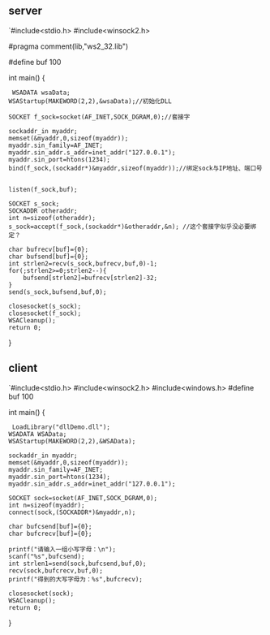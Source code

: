 ## server
`#include<stdio.h>
#include<winsock2.h>

#pragma comment(lib,"ws2_32.lib")

#define buf 100

int main()
{
	 
	 WSADATA wsaData;
	WSAStartup(MAKEWORD(2,2),&wsaData);//初始化DLL
	
	SOCKET f_sock=socket(AF_INET,SOCK_DGRAM,0);//套接字 
	
	sockaddr_in myaddr;
	memset(&myaddr,0,sizeof(myaddr));
	myaddr.sin_family=AF_INET;
	myaddr.sin_addr.s_addr=inet_addr("127.0.0.1");
	myaddr.sin_port=htons(1234);
	bind(f_sock,(sockaddr*)&myaddr,sizeof(myaddr));//绑定sock与IP地址、端口号 
	

	listen(f_sock,buf);
	
	SOCKET s_sock;
	SOCKADDR otheraddr; 
	int n=sizeof(otheraddr);
	s_sock=accept(f_sock,(sockaddr*)&otheraddr,&n); //这个套接字似乎没必要绑定？ 
	
	char bufrecv[buf]={0};
	char bufsend[buf]={0};
	int strlen2=recv(s_sock,bufrecv,buf,0)-1;
	for(;strlen2>=0;strlen2--){
		bufsend[strlen2]=bufrecv[strlen2]-32;
	}
	send(s_sock,bufsend,buf,0);

	closesocket(s_sock);
	closesocket(f_sock);
	WSACleanup();
	return 0;
} 
## client
`#include<stdio.h>
#include<winsock2.h>
#include<windows.h>
#define buf 100

int main()
{
	 
	 LoadLibrary("dllDemo.dll");
	WSADATA WSAData;
	WSAStartup(MAKEWORD(2,2),&WSAData);
	
	sockaddr_in myaddr;
	memset(&myaddr,0,sizeof(myaddr));
	myaddr.sin_family=AF_INET;
	myaddr.sin_port=htons(1234);
	myaddr.sin_addr.s_addr=inet_addr("127.0.0.1");
	
	SOCKET sock=socket(AF_INET,SOCK_DGRAM,0);
	int n=sizeof(myaddr);
	connect(sock,(SOCKADDR*)&myaddr,n);
	
	char bufcsend[buf]={0};
	char bufcrecv[buf]={0};
	
	printf("请输入一组小写字母：\n");
	scanf("%s",bufcsend);
	int strlen1=send(sock,bufcsend,buf,0);                                                                                                                                                                                                                                                                           
	recv(sock,bufcrecv,buf,0);
	printf("得到的大写字母为：%s",bufcrecv);
	
	closesocket(sock);
	WSACleanup();
	return 0; 
}
